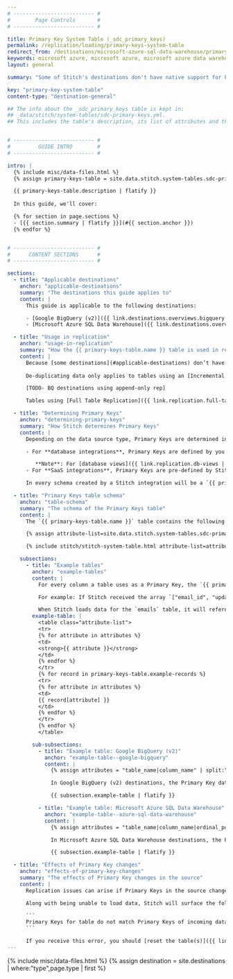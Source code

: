 ```yaml
---
# -------------------------- #
#        Page Controls       #
# -------------------------- #

title: Primary Key System Table (_sdc_primary_keys)
permalink: /replication/loading/primary-keys-system-table
redirect_from: /destinations/microsoft-azure-sql-data-warehouse/primary-key-handling
keywords: microsoft azure, microsoft azure, microsoft azure data warehouse, microsoft azure etl, etl to microsoft azure
layout: general

summary: "Some of Stitch's destinations don't have native support for Primary Keys. To ensure data can be de-duped during loading, Stitch will create a Primary Keys table for each integration schema."

key: "primary-key-system-table"
content-type: "destination-general"

## The info about the _sdc_primary_keys table is kept in: 
## _data/stitch/system-tables/sdc-primary-keys.yml.
## This includes the table's description, its list of attributes and their descriptions, etc.


# -------------------------- #
#         GUIDE INTRO        #
# -------------------------- #

intro: |
  {% include misc/data-files.html %}
  {% assign primary-keys-table = site.data.stitch.system-tables.sdc-primary-keys %}

  {{ primary-keys-table.description | flatify }}
  
  In this guide, we'll cover:

  {% for section in page.sections %}
  - [{{ section.summary | flatify }}](#{{ section.anchor }})
  {% endfor %}


# -------------------------- #
#      CONTENT SECTIONS      #
# -------------------------- #

sections:
  - title: "Applicable destinations"
    anchor: "applicable-destinations"
    summary: "The destinations this guide applies to"
    content: |
      This guide is applicable to the following destinations:

      - [Google BigQuery (v2)]({{ link.destinations.overviews.bigquery | prepend: site.baseurl }})
      - [Microsoft Azure SQL Data Warehouse]({{ link.destinations.overviews.azure | prepend: site.baseurl }})

  - title: "Usage in replication"
    anchor: "usage-in-replication"
    summary: "How the {{ primary-keys-table.name }} table is used in replication"
    content: |
      Because [some destinations](#applicable-destinations) don’t have native support for Primary Keys, Stitch uses the `{{ primary-keys-table.name }}` table to store Primary Key information and de-dupe data during loading incrementally-replicated tables.
    
      De-duplicating data only applies to tables using an [Incremental Replication Method]({{ link.replication.rep-methods | prepend: site.baseurl }}). This ensures that only the most recent version of a record is loaded into the table.

      [TODO- BQ destinations using append-only rep]

      Tables using [Full Table Replication]({{ link.replication.full-table-rep | prepend: site.baseurl }}) are not de-duped, but loaded in full during each replication job.

  - title: "Determining Primary Keys"
    anchor: "determining-primary-keys"
    summary: "How Stitch determines Primary Keys"
    content: |
      Depending on the data source type, Primary Keys are determined in one of two ways:

      - For **database integrations**, Primary Keys are defined by you in the source database. These will usually be columns with a Primary Key constrant or some other equivalent, depending on the type of database being used.

         **Note**: For [database views]({{ link.replication.db-views | prepend: site.baseurl }}) you set to replicate in Stitch, the Primary Key will be the field you define for the view during setup.
      - For **SaaS integrations**, Primary Keys are pre-defined by Stitch. Refer to the [schema documentation for your SaaS integration]({{ link.integrations.saas | prepend: site.baseurl }}) for info on the Primary Keys Stitch uses for specific tables.

      In every schema created by a Stitch integration will be a `{{ primary-keys-table.name }}` table. The Primary Key data for every table set to replicate will be stored in this table.

  - title: "Primary Keys table schema"
    anchor: "table-schema"
    summary: "The schema of the Primary Keys table"
    content: |
      The `{{ primary-keys-table.name }}` table contains the following columns:

      {% assign attribute-list=site.data.stitch.system-tables.sdc-primary-keys.attributes %}

      {% include stitch/stitch-system-table.html attribute-list=attribute-list %}

    subsections:
      - title: "Example tables"
        anchor: "example-tables"
        content: |
          For every column a table uses as a Primary Key, the `{{ primary-keys-table.name }}` table will contain a row containing the table's name, the name of the column, and for Microsoft Azure SQL Data Warehouse destinations, the column's position in the Primary Key array Stitch receives.

          For example: If Stitch received the array `["email_id", "updated_at", "customer_id"]` for an `emails` table, the `{{ primary-keys-table.name }}` table would contain the following records:

          When Stitch loads data for the `emails` table, it will reference these records in `{{ primary-keys-table.name }}` to de-duplicate the data. This will ensure that only the most recent version of a record exists in the `emails` table.
        example-table: |
          <table class="attribute-list">
          <tr>
          {% for attribute in attributes %}
          <td>
          <strong>{{ attribute }}</strong>
          </td>
          {% endfor %}
          </tr>
          {% for record in primary-keys-table.example-records %}
          <tr>
          {% for attribute in attributes %}
          <td>
          {{ record[attribute] }}
          </td>
          {% endfor %}
          </tr>
          {% endfor %}
          </table>

        sub-subsections:
          - title: "Example table: Google BigQuery (v2)"
            anchor: "example-table--google-bigquery"
            content: |
              {% assign attributes = "table_name|column_name" | split:"|" %}

              In Google BigQuery (v2) destinations, the Primary Key data for the `emails` table will look like this in `{{ primary-keys-table.name }}`:

              {{ subsection.example-table | flatify }}

          - title: "Example table: Microsoft Azure SQL Data Warehouse"
            anchor: "example-table--azure-sql-data-warehouse"
            content: |
              {% assign attributes = "table_name|column_name|ordinal_position" | split:"|" %}

              In Microsoft Azure SQL Data Warehouse destinations, the Primary Key data for the `emails` table will look like this in `{{ primary-keys-table.name }}`:

              {{ subsection.example-table | flatify }}

  - title: "Effects of Primary Key changes"
    anchor: "effects-of-primary-key-changes"
    summary: "The effects of Primary Key changes in the source"
    content: |
      Replication issues can arise if Primary Keys in the source change, or if data in the `{{ primary-keys-table.name }}` is incorrectly altered or removed.

      Along with being unable to load data, Stitch will surface the following error if this occurs:

      ```
      Primary Keys for table do not match Primary Keys of incoming data
      ```

      If you receive this error, you should [reset the table(s)]({{ link.replication.reset-rep-keys | prepend: site.baseurl }}) mentioned in the error. This will queue a full re-replication of the table, which will ensure Primary Keys are correctly captured and used to de-dupe data when loading.
---
```

{% include misc/data-files.html %}
{% assign destination = site.destinations | where:"type",page.type | first %}